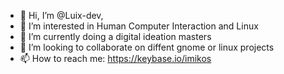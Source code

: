 - 👋 Hi, I’m @Luix-dev,
- 👀 I’m interested in Human Computer Interaction and Linux
- 🌱 I’m currently doing a digital ideation masters
- 💞️ I’m looking to collaborate on diffent gnome or linux projects
- 📫 How to reach me: https://keybase.io/imikos

<!---
Luix-dev/Luix-dev is a ✨ special ✨ repository because its `README.md` (this file) appears on your GitHub profile.
You can click the Preview link to take a look at your changes.
--->
